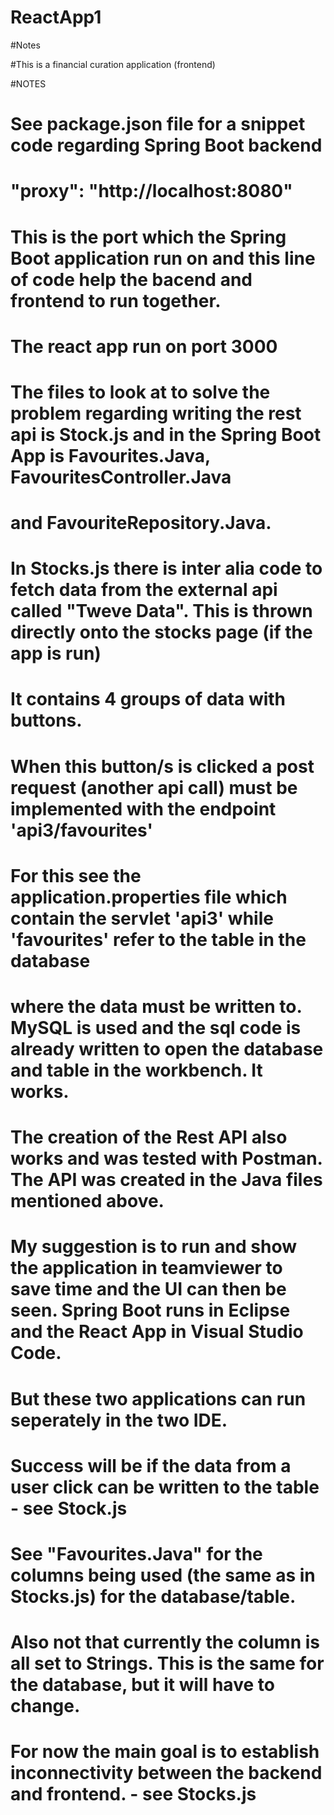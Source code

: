 # ReactApp1

#Notes

#This is a financial curation application (frontend)

#NOTES

# See package.json file for a snippet code regarding Spring Boot backend
# "proxy": "http://localhost:8080"
# This is the port which the Spring Boot application run on and this line of code help the bacend and frontend to run together.
# The react app run on port 3000
# The files to look at to solve the problem regarding writing the rest api is Stock.js and in the Spring Boot App is Favourites.Java, FavouritesController.Java 
# and FavouriteRepository.Java.

# In Stocks.js there is inter alia code to fetch data from the external api called "Tweve Data". This is thrown directly onto the stocks page (if the app is run)
# It contains 4 groups of data with buttons.
# When this button/s is clicked a post request (another api call) must be implemented with the endpoint 'api3/favourites'
# For this see the application.properties file which contain the servlet 'api3' while 'favourites' refer to the table in the database
# where the data must be written to. MySQL is used and the sql code is already written to open the database and table in the workbench. It works.
# The creation of the Rest API also works and was tested with Postman. The API was created in the Java files mentioned above.
# My suggestion is to run and show the application in teamviewer to save time and the UI can then be seen. Spring Boot runs in Eclipse and the React App in Visual Studio Code.
# But these two applications can run seperately in the two IDE.
# Success will be if the data from a user click can be written to the table - see Stock.js
# See "Favourites.Java" for the columns being used (the same as in Stocks.js) for the database/table.
# Also not that currently the column is all set to Strings. This is the same for the database, but it will have to change.
# For now the main goal is to establish inconnectivity between the backend and frontend. - see Stocks.js



